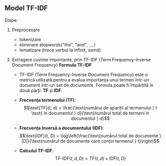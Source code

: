 ## Model TF-IDF

Etape:

1. Preprocesare
   - tokenizare
   - eliminare stopwords("the", "and", ....)
   - lematizare (trece verbul la infinit, samd)
1. Extragere cuvinte importante, prin TF-IDF (Term Frequency-Inverse Document Frequency)
   **Formula TF-IDF**

   - TF-IDF (Term Frequency-Inverse Document Frequency) este o metrică utilizată pentru a evalua importanța unui termen într-un document într-un set de documente. Formula poate fi împărțită în două părți: **TF** și **IDF**.

   - **Frecvența termenului (TF)**:
     $$\text{TF}(t, d) = \frac{\text{numărul de apariții al termenului } t \text{ în documentul } d}{\text{numărul total de termeni în documentul } d}$$
   - **Frecvența inversă a documentului (IDF)**:
     $$\text{IDF}(t, D) = \log\left(\frac{\text{numărul total de documente } |D|}{\text{numărul de documente care conțin termenul } t}\right)$$
   - **Calculul TF-IDF**:
     $$\text{TF-IDF}(t, d, D) = \text{TF}(t, d) \times \text{IDF}(t, D)$$
